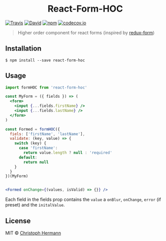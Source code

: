 <h1 align="center">React-Form-HOC</h1>

[![Travis](https://img.shields.io/travis/stoeffel/react-form-hoc.svg?style=flat-square)](https://travis-ci.org/stoeffel/react-form-hoc)
[![David](https://img.shields.io/david/stoeffel/react-form-hoc.svg?style=flat-square)](https://david-dm.org/stoeffel/react-form-hoc)
[![npm](https://img.shields.io/npm/v/react-form-hoc.svg?style=flat-square)](https://www.npmjs.com/package/react-form-hoc)
[![codecov.io](https://codecov.io/github/stoeffel/react-form-hoc/coverage.svg?branch=master)](https://codecov.io/github/stoeffel/react-form-hoc?branch=master)


> Higher order component for react forms (inspired by [redux-form][rf])


## Installation

```
$ npm install --save react-form-hoc
```

## Usage

```jsx
import formHOC from 'react-form-hoc'

const MyForm = ({ fields }) => (
  <form>
    <input {...fields.firstName} />
    <input {...fields.lastName} />
  </form>
)

const Formed = formHOC({
  fiels: ['firstName', 'lastName'],
  validate: (key, value) => {
    switch (key) {
      case 'firstName':
        return value.length ? null : 'required'
      default:
        return null
    }
  }
})(MyForm)


<Formed onChange={(values, isValid) => {}} />
```

Each field in the fields prop contains the `value` a `onBlur`, `onChange`, `error` (if preset) and the `initalValue`.

## License

MIT © [Christoph Hermann](http://stoeffel.github.io)

[rf]: https://github.com/erikras/redux-form
